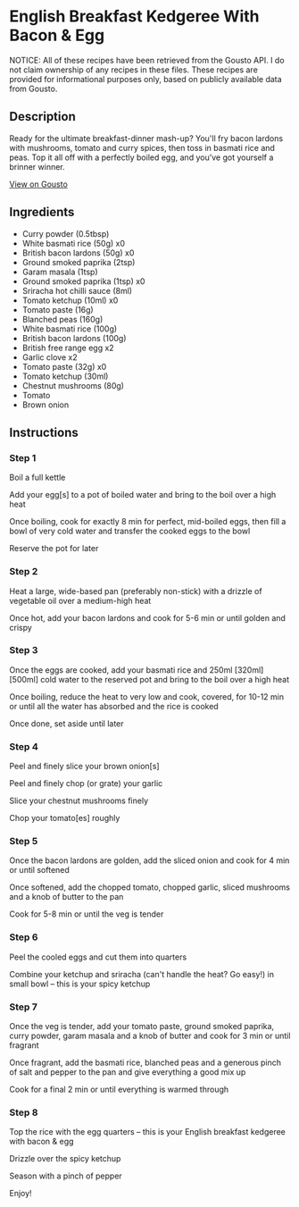 # English Breakfast Kedgeree With Bacon & Egg

NOTICE: All of these recipes have been retrieved from the Gousto API. I do not claim ownership of any recipes in these files. These recipes are provided for informational purposes only, based on publicly available data from Gousto.

## Description

Ready for the ultimate breakfast-dinner mash-up? You'll fry bacon lardons with mushrooms, tomato and curry spices, then toss in basmati rice and peas. Top it all off with a perfectly boiled egg, and you’ve got yourself a brinner winner.


[View on Gousto](https://www.gousto.co.uk/recipes/cookbook/english-breakfast-kedgeree)

## Ingredients

- Curry powder (0.5tbsp)
- White basmati rice (50g) x0
- British bacon lardons (50g) x0
- Ground smoked paprika (2tsp)
- Garam masala (1tsp)
- Ground smoked paprika (1tsp) x0
- Sriracha hot chilli sauce (8ml)
- Tomato ketchup (10ml) x0
- Tomato paste (16g)
- Blanched peas (160g)
- White basmati rice (100g)
- British bacon lardons (100g)
- British free range egg x2
- Garlic clove x2
- Tomato paste (32g) x0
- Tomato ketchup (30ml)
- Chestnut mushrooms (80g)
- Tomato
- Brown onion

## Instructions


### Step 1

Boil a full kettle

Add your egg[s] to a pot of boiled water and bring to the boil over a high heat

Once boiling, cook for exactly 8 min for perfect, mid-boiled eggs, then fill a bowl of very cold water and transfer the cooked eggs to the bowl

Reserve the pot for later


### Step 2

Heat a large, wide-based pan (preferably non-stick) with a drizzle of vegetable oil over a medium-high heat

Once hot, add your bacon lardons and cook for 5-6 min or until golden and crispy


### Step 3

Once the eggs are cooked, add your basmati rice and 250ml <span class="text-purple">[320ml]</span> <span class="text-danger">[500ml]</span> cold water to the reserved pot and bring to the boil over a high heat

Once boiling, reduce the heat to very low and cook, covered, for 10-12 min or until all the water has absorbed and the rice is cooked

Once done, set aside until later


### Step 4

Peel and finely slice your brown onion[s]

Peel and finely chop (or grate) your garlic

Slice your chestnut mushrooms finely

Chop your tomato[es] roughly


### Step 5

Once the bacon lardons are golden, add the sliced onion and cook for 4 min or until softened

Once softened, add the chopped tomato, chopped garlic, sliced mushrooms and a knob of butter to the pan

Cook for 5-8 min or until the veg is tender


### Step 6

Peel the cooled eggs and cut them into quarters

Combine your ketchup and sriracha (can't handle the heat? Go easy!) in small bowl – this is your spicy ketchup


### Step 7

Once the veg is tender, add your tomato paste, ground smoked paprika, curry powder, garam masala and a knob of butter and cook for 3 min or until fragrant

Once fragrant, add the basmati rice, blanched peas and a generous pinch of salt and pepper to the pan and give everything a good mix up

Cook for a final 2 min or until everything is warmed through

### Step 8

Top the rice with the egg quarters – this is your English breakfast kedgeree with bacon & egg

Drizzle over the spicy ketchup

Season with a pinch of pepper

Enjoy!

